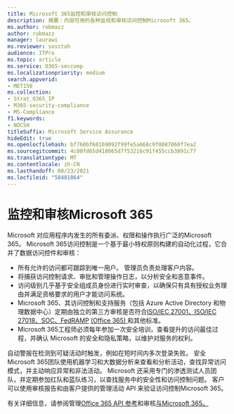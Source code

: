 ```yaml
---
title: Microsoft 365监控和审核访问控制
description: 摘要：内部可用的各种监视和审核访问控制Microsoft 365。
ms.author: robmazz
author: robmazz
manager: laurawi
ms.reviewer: sosstah
audience: ITPro
ms.topic: article
ms.service: O365-seccomp
ms.localizationpriority: medium
search.appverid:
- MET150
ms.collection:
- Strat_O365_IP
- M365-security-compliance
- MS-Compliance
f1.keywords:
- NOCSH
titleSuffix: Microsoft Service Assurance
hideEdit: true
ms.openlocfilehash: bf760bf68169092f99fe5a668c9f0087060f7ea2
ms.sourcegitcommit: 4c00fd65d418065d7f53216c91f455ccb3891c77
ms.translationtype: MT
ms.contentlocale: zh-CN
ms.lasthandoff: 08/23/2021
ms.locfileid: "58481864"
---
```

# <a name="monitoring-and-auditing-access-controls-in-microsoft-365"></a>监控和审核Microsoft 365

Microsoft 对应用程序内发生的所有委派、权限和操作执行广泛的Microsoft 365。 Microsoft 365访问控制是一个基于最小特权原则构建的自动化过程，它合并了数据访问控件和审核：

- 所有允许的访问都可跟踪到唯一用户。 管理员负责处理客户内容。
- 将捕获访问控制请求、审批和管理操作日志，以分析安全和恶意事件。
- 访问级别几乎基于安全组成员身份进行实时审查，以确保只有具有授权业务理由并满足资格要求的用户才能访问系统。
- Microsoft 365、其访问控制和支持服务（包括 Azure Active Directory 和物理数据中心）定期由独立的第三方审核是否符合[ISO/IEC 27001、ISO/IEC](https://www.microsoft.com/TrustCenter/Compliance/iso-iec-27001) [27018、SOC、FedRAMP](https://www.microsoft.com/TrustCenter/Compliance/iso-iec-27018) [ (Office 365) ](https://www.microsoft.com/TrustCenter/Compliance/FedRAMP)和其他标准[](https://www.microsoft.com/TrustCenter/Compliance/SOC)。 [](https://www.microsoft.com/TrustCenter/Compliance?service=Office#Icons)
- Microsoft 365工程师必须每年参加一次安全培训，查看提升的访问最佳过程，并确认 Microsoft 的安全和隐私策略，以维护对服务的权利。

自动警报在检测到可疑活动时触发，例如在短时间内多次登录失败。 安全Microsoft 365团队使用机器学习和大数据分析来查看和分析活动，查找异常访问模式，并主动响应异常和非法活动。 Microsoft 还采用专门的渗透测试人员团队，并定期参加红队和蓝队练习，以查找服务中的安全性和访问控制问题。 客户可以使用审核报告和由客户提供的管理活动 API 来验证访问控制Microsoft 365。

有关详细信息，请参阅管理[Office 365 API 参考](/office/office-365-management-api/office-365-management-activity-api-reference)和审核[与Microsoft 365。](assurance-auditing-and-reporting-overview.md)
